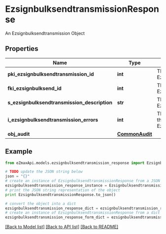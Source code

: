 # EzsignbulksendtransmissionResponse

An Ezsignbulksendtransmission Object

## Properties
Name | Type | Description | Notes
------------ | ------------- | ------------- | -------------
**pki_ezsignbulksendtransmission_id** | **int** | The unique ID of the Ezsignbulksendtransmission | 
**fki_ezsignbulksend_id** | **int** | The unique ID of the Ezsignbulksend | 
**s_ezsignbulksendtransmission_description** | **str** | The description of the Ezsignbulksendtransmission | 
**i_ezsignbulksendtransmission_errors** | **int** | The number of errors during the Ezsignbulksendtransmission | 
**obj_audit** | [**CommonAudit**](CommonAudit.md) |  | 

## Example

```python
from eZmaxApi.models.ezsignbulksendtransmission_response import EzsignbulksendtransmissionResponse

# TODO update the JSON string below
json = "{}"
# create an instance of EzsignbulksendtransmissionResponse from a JSON string
ezsignbulksendtransmission_response_instance = EzsignbulksendtransmissionResponse.from_json(json)
# print the JSON string representation of the object
print EzsignbulksendtransmissionResponse.to_json()

# convert the object into a dict
ezsignbulksendtransmission_response_dict = ezsignbulksendtransmission_response_instance.to_dict()
# create an instance of EzsignbulksendtransmissionResponse from a dict
ezsignbulksendtransmission_response_form_dict = ezsignbulksendtransmission_response.from_dict(ezsignbulksendtransmission_response_dict)
```
[[Back to Model list]](../README.md#documentation-for-models) [[Back to API list]](../README.md#documentation-for-api-endpoints) [[Back to README]](../README.md)


